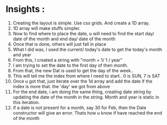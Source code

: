 

# Insights : 

1. Creating the layout is simple. Use css grids. And create a 1D array.
2. 1D array will make stuffs simpler.
3. Now to find where to place the date, u will need to find the start day/ date of the month and end day/ date of the month
4. Once that is done, others will just fall in place
5. What I did was, I used the current/ today's date to get the today's month and year
6. From this, I created a string with "month + 1/ 1 / year"
7. I am trying to set the date to the first day of then month.
8. From that, the new Dat is used to get the day of the week..
9. This will tell me the index from where I need to start.. 0 is SUN, 7 is SAT
10. Once u got that, just iterate over the 1d array and add the date if the index is more that. the 'day' we got from above
11. For the end date, i am doing the same thing, creating date string by updating the date of the month in the string. Month and year is static in this iteration.
12. if a date is not present for a month, say 30 for Feb, then the Date constructor will give an error. Thats how u know if have reached the end of the month